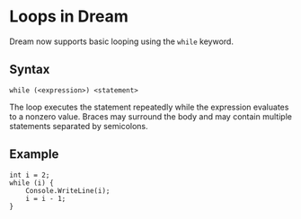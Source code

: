 # Loops in Dream

Dream now supports basic looping using the `while` keyword.

Syntax
------

```
while (<expression>) <statement>
```

The loop executes the statement repeatedly while the expression evaluates to a nonzero value. Braces may surround the body and may contain multiple statements separated by semicolons.

Example
-------

```
int i = 2;
while (i) {
    Console.WriteLine(i);
    i = i - 1;
}
```



